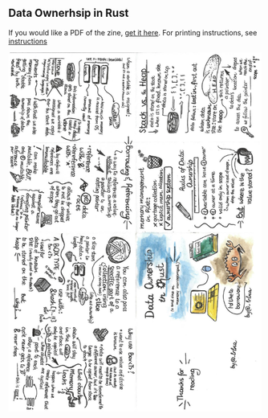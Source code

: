 ## Data Ownerhsip in Rust  

If you would like a PDF of the zine, [get it here](https://drive.google.com/file/d/1fRZgzLSvXzQVx7aJGvFGfXgnCS4q1ThH/view?usp=sharing). For printing instructions, see [instructions](/zines/instructions.md)

![data ownership](/zines/img/memory-zine.jpg)
